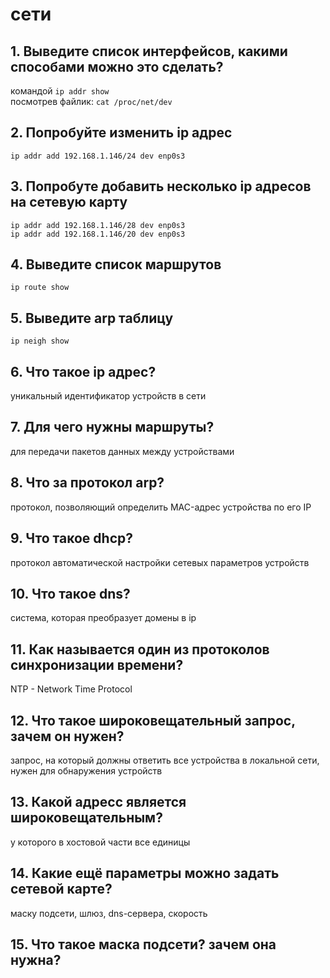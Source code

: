 
# сети

## 1. Выведите список интерфейсов, какими способами можно это сделать?
командой `ip addr show`  
посмотрев файлик: `cat /proc/net/dev`
## 2. Попробуйте изменить ip адрес
```
ip addr add 192.168.1.146/24 dev enp0s3
```
## 3. Попробуте добавить несколько ip адресов на сетевую карту
```
ip addr add 192.168.1.146/28 dev enp0s3
ip addr add 192.168.1.146/20 dev enp0s3
```
## 4. Выведите список маршрутов
```
ip route show
```
## 5. Выведите arp таблицу
`ip neigh show`
## 6. Что такое ip адрес?
уникальный идентификатор устройств в сети
## 7. Для чего нужны маршруты?
для передачи пакетов данных между устройствами
## 8. Что за протокол arp?
протокол, позволяющий определить MAC-адрес устройства по его IP
## 9. Что такое dhcp?
протокол автоматической настройки сетевых параметров устройств
## 10. Что такое dns?
система, которая преобразует домены в ip
## 11. Как называется один из протоколов синхронизации времени?
NTP - Network Time Protocol
## 12. Что такое широковещательный запрос, зачем он нужен?
запрос, на который должны ответить все устройства в локальной сети, нужен для обнаружения устройств
## 13. Какой адресс является широковещательным?
у которого в хостовой части все единицы
## 14. Какие ещё параметры можно задать сетевой карте?
маску подсети, шлюз, dns-сервера, скорость
## 15. Что такое маска подсети? зачем она нужна?
